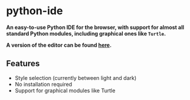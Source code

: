 # python-ide
**An easy-to-use Python IDE for the browser, with support for almost all standard Python modules, including graphical ones like `Turtle`.**

**A version of the editor can be found [here](https://python.digitalpiloten.org).**

## Features
- Style selection (currently between light and dark)
- No installation required
- Support for graphical modules like Turtle
